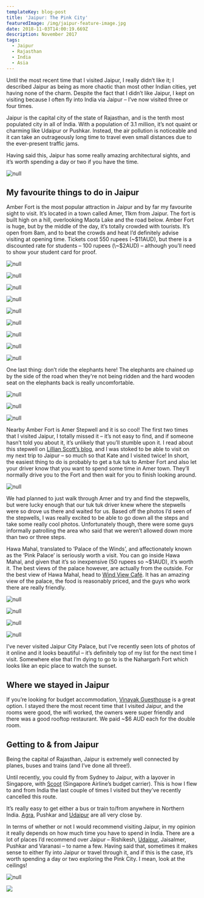 ```yaml
---
templateKey: blog-post
title: 'Jaipur: The Pink City'
featuredImage: /img/jaipur-feature-image.jpg
date: 2018-11-03T14:00:19.669Z
description: November 2017
tags:
  - Jaipur
  - Rajasthan
  - India
  - Asia
---
```

Until the most recent time that I visited Jaipur, I really didn’t like it; I described Jaipur as being as more chaotic than most other Indian cities, yet having none of the charm. Despite the fact that I didn’t like Jaipur, I kept on visiting because I often fly into India via Jaipur – I’ve now visited three or four times.

Jaipur is the capital city of the state of Rajasthan, and is the tenth most populated city in all of India. With a population of 3.1 million, it’s not quaint or charming like Udaipur or Pushkar. Instead, the air pollution is noticeable and it can take an outrageously long time to travel even small distances due to the ever-present traffic jams.

Having said this, Jaipur has some really amazing architectural sights, and it’s worth spending a day or two if you have the time.

![null](/img/jaipur-1.jpg)

## My favourite things to do in Jaipur

Amber Fort is the most popular attraction in Jaipur and by far my favourite sight to visit. It’s located in a town called Amer, 11km from Jaipur. The fort is built high on a hill, overlooking Maota Lake and the road below. Amber Fort is huge, but by the middle of the day, it’s totally crowded with tourists. It’s open from 8am, and to beat the crowds and heat I’d definitely advise visiting at opening time. Tickets cost 550 rupees (\~$11AUD), but there is a discounted rate for students – 100 rupees (\~$2AUD) – although you’ll need to show your student card for proof. 

![null](/img/jaipur-2.jpg)

![null](/img/jaipur-4.jpg)

![null](/img/jaipur-5.jpg)

![null](/img/jaipur-6.jpg)

![null](/img/jaipur-7.jpg)

![null](/img/jaipur-8.jpg)

![null](/img/jaipur-9.jpg)

![null](/img/jaipur-10.jpg)

![null](/img/jaipur-12.jpg)

One last thing: don’t ride the elephants here! The elephants are chained up by the side of the road when they're not being ridden and the hard wooden seat on the elephants back is really uncomfortable.

![null](/img/jaipur-3.jpg)

![null](/img/jaipur-11.jpg)

![null](/img/jaipur-17.jpg)

Nearby Amber Fort is Amer Stepwell and it is so cool! The first two times that I visited Jaipur, I totally missed it – it’s not easy to find, and if someone hasn’t told you about it, it’s unlikely that you’ll stumble upon it. I read about this stepwell on [Lillian Scott’s blog](https://www.lillianscott.org/india-nepal/india-the-ultimate-guide/jaipur/), and I was stoked to be able to visit on my next trip to Jaipur – so much so that Kate and I visited twice! In short, the easiest thing to do is probably to get a tuk tuk to Amber Fort and also let your driver know that you want to spend some time in Amer town. They’ll normally drive you to the Fort and then wait for you to finish looking around. 

![null](/img/jaipur-23.jpg)

We had planned to just walk through Amer and try and find the stepwells, but were lucky enough that our tuk tuk driver knew where the stepwells were so drove us there and waited for us. Based off the photos I’d seen of the stepwells, I was really excited to be able to go down all the steps and take some really cool photos. Unfortunately though, there were some guys informally patrolling the area who said that we weren’t allowed down more than two or three steps.

Hawa Mahal, translated to ‘Palace of the Winds’, and affectionately known as the ‘Pink Palace’ is seriously worth a visit. You can go inside Hawa Mahal, and given that it’s so inexpensive (50 rupees so ~$1AUD), it’s worth it. The best views of the palace however, are actually from the outside. For the best view of Hawa Mahal, head to [Wind View Café](https://wind-view-cafe.business.site/). It has an amazing view of the palace, the food is reasonably priced, and the guys who work there are really friendly. 

![null](/img/jaipur-20.jpg)

![null](/img/jaipur-21.jpg)

![null](/img/jaipur-22.jpg)

![null](/img/jaipur-24.jpg)

I’ve never visited Jaipur City Palace, but I’ve recently seen lots of photos of it online and it looks beautiful – it’s definitely top of my list for the next time I visit. Somewhere else that I’m dying to go to is the Nahargarh Fort which looks like an epic place to watch the sunset.

## Where we stayed in Jaipur

If you’re looking for budget accommodation, [Vinayak Guesthouse](https://www.booking.com/hotel/in/vinayak-guest-house-jaipur.en-gb.html?aid=357026;label=gog235jc-hotel-XX-in-vinayakNguestNhouseNjaipur-unspec-np-com-L%3Aen-O%3AosSx-B%3Achrome-N%3AXX-S%3Abo-U%3AXX-H%3As;sid=a3a8062454383b5c3c6d9609e89a432c;dist=0&keep_landing=1&sb_price_type=total&type=total&) is a great option. I stayed there the most recent time that I visited Jaipur, and the rooms were good, the wifi worked, the owners were super friendly and there was a good rooftop restaurant. We paid ~$6 AUD each for the double room.

## Getting to & from Jaipur

Being the capital of Rajasthan, Jaipur is extremely well connected by planes, buses and trains (and I’ve done all three!).

Until recently, you could fly from Sydney to Jaipur, with a layover in Singapore, with [Scoot](https://www.flyscoot.com/en) (Singapore Airline’s budget carrier). This is how I flew to and from India the last couple of times I visited but they’ve recently cancelled this route. 

It’s really easy to get either a bus or train to/from anywhere in Northern India. [Agra](https://www.ninetyninedays.com.au/blog/twenty-four-hours-in-agra/), Pushkar and [Udaipur](https://www.ninetyninedays.com.au/blog/udaipur-the-whte-city/) are all very close by.

In terms of whether or not I would recommend visiting Jaipur, in my opinion it really depends on how much time you have to spend in India. There are a lot of places I’d recommend over Jaipur – Rishikesh, [Udaipur](https://www.ninetyninedays.com.au/blog/udaipur-the-whte-city/), Jaisalmer, Pushkar and Varanasi – to name a few. Having said that, sometimes it makes sense to either fly into Jaipur or travel through it, and if this is the case, it’s worth spending a day or two exploring the Pink City. I mean, look at the ceilings!

![null](/img/jaipur-16.jpg)

![](/img/jaipur-15.jpg)

